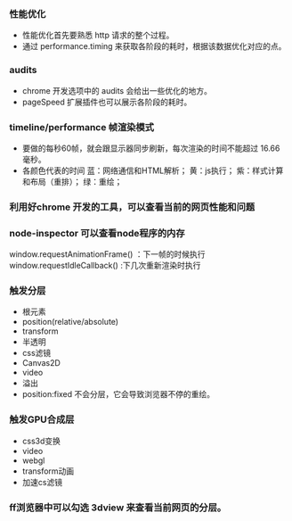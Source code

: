 ### 性能优化
- 性能优化首先要熟悉 http 请求的整个过程。
- 通过 performance.timing 来获取各阶段的耗时，根据该数据优化对应的点。

### audits
- chrome 开发选项中的 audits 会给出一些优化的地方。
- pageSpeed 扩展插件也可以展示各阶段的耗时。

### timeline/performance 帧渲染模式
- 要做的每秒60帧，就会跟显示器同步刷新，每次渲染的时间不能超过 16.66 毫秒。
- 各颜色代表的时间   蓝：网络通信和HTML解析； 黄：js执行； 紫：样式计算和布局（重排）； 绿：重绘；

### 利用好chrome 开发的工具，可以查看当前的网页性能和问题

### node-inspector 可以查看node程序的内存
window.requestAnimationFrame() ：下一帧的时候执行
window.requestIdleCallback() :下几次重新渲染时执行

### 触发分层
- 根元素
- position(relative/absolute)
- transform
- 半透明
- css滤镜
- Canvas2D
- video
- 溢出
- position:fixed 不会分层，它会导致浏览器不停的重绘。

### 触发GPU合成层
- css3d变换
- video
- webgl
- transform动画
- 加速cs滤镜

### ff浏览器中可以勾选 3dview 来查看当前网页的分层。
